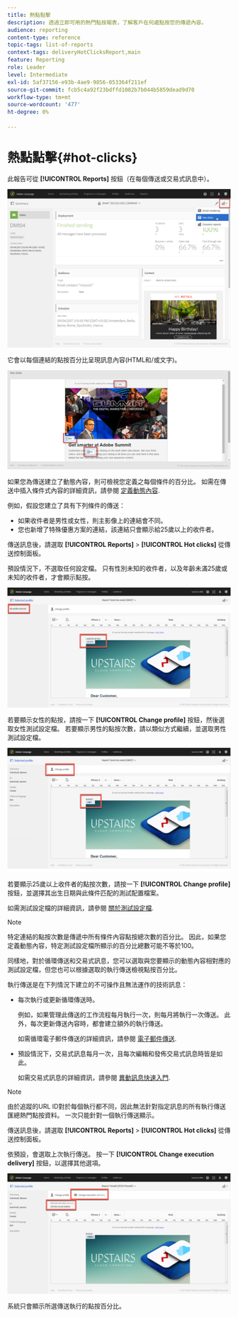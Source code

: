 ```yaml
---
title: 熱點點擊
description: 透過立即可用的熱門點按報表，了解客戶在何處點按您的傳遞內容。
audience: reporting
content-type: reference
topic-tags: list-of-reports
context-tags: deliveryHotClicksReport,main
feature: Reporting
role: Leader
level: Intermediate
exl-id: 5af37156-e93b-4ae9-9856-053364f211ef
source-git-commit: fcb5c4a92f23bdffd1082b7b044b5859dead9d70
workflow-type: tm+mt
source-wordcount: '477'
ht-degree: 0%

---
```


# 熱點點擊{#hot-clicks}

此報告可從 **[!UICONTROL Reports]** 按鈕（在每個傳送或交易式訊息中）。

![](assets/delivery_reports_hot-clicks_4.png)

它會以每個連結的點按百分比呈現訊息內容(HTML和/或文字)。

![](assets/delivery_reports_10.png)

如果您為傳送建立了動態內容，則可檢視您定義之每個條件的百分比。 如需在傳送中插入條件式內容的詳細資訊，請參閱 [定義動態內容](../../designing/using/personalization.md#defining-dynamic-content-in-an-email).

例如，假設您建立了具有下列條件的傳送：

* 如果收件者是男性或女性，則主影像上的連結會不同。
* 您也新增了特殊優惠方案的連結，該連結只會顯示給25歲以上的收件者。

傳送訊息後，請選取 **[!UICONTROL Reports]** > **[!UICONTROL Hot clicks]** 從傳送控制面板。

預設情況下，不選取任何設定檔。 只有性別未知的收件者，以及年齡未滿25歲或未知的收件者，才會顯示點按。

![](assets/delivery_reports_hot-clicks_1.png)

若要顯示女性的點按，請按一下 **[!UICONTROL Change profile]** 按鈕，然後選取女性測試設定檔。 若要顯示男性的點按次數，請以類似方式繼續，並選取男性測試設定檔。

![](assets/delivery_reports_hot-clicks_2.png)

若要顯示25歲以上收件者的點按次數，請按一下 **[!UICONTROL Change profile]** 按鈕，並選擇其出生日期與此條件匹配的測試配置檔案。

如需測試設定檔的詳細資訊，請參閱 [關於測試設定檔](../../audiences/using/managing-test-profiles.md).

>[!NOTE]
>
>特定連結的點按次數是傳遞中所有條件內容點按總次數的百分比。 因此，如果您定義動態內容，特定測試設定檔所顯示的百分比總數可能不等於100。

同樣地，對於循環傳送和交易式訊息，您可以選取與您要顯示的動態內容相對應的測試設定檔，但您也可以根據選取的執行傳送檢視點按百分比。

執行傳送是在下列情況下建立的不可操作且無法運作的技術訊息：

* 每次執行或更新循環傳送時。

   例如，如果管理此傳送的工作流程每月執行一次，則每月將執行一次傳送。 此外，每次更新傳送內容時，都會建立額外的執行傳送。

   如需循環電子郵件傳送的詳細資訊，請參閱 [電子郵件傳送](../../automating/using/email-delivery.md).

* 預設情況下，交易式訊息每月一次，且每次編輯和發佈交易式訊息時皆是如此。

   如需交易式訊息的詳細資訊，請參閱 [異動訊息快速入門](../../channels/using/getting-started-with-transactional-msg.md).

>[!NOTE]
>
>由於追蹤的URL ID對於每個執行都不同，因此無法針對指定訊息的所有執行傳送匯總熱門點按資料。 一次只能針對一個執行傳送顯示。

傳送訊息後，請選取 **[!UICONTROL Reports]** > **[!UICONTROL Hot clicks]** 從傳送控制面板。

依預設，會選取上次執行傳送。 按一下 **[!UICONTROL Change execution delivery]** 按鈕，以選擇其他選項。

![](assets/delivery_reports_hot-clicks_3.png)

系統只會顯示所選傳送執行的點按百分比。
